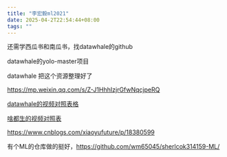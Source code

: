 ```yaml
---
title: "李宏毅ml2021"
date: 2025-04-2T22:54:44+08:00
tags: ""
---
```


还需学西瓜书和南瓜书，找datawhale的github

datawhale的yolo-master项目

datawhale 把这个资源整理好了

https://mp.weixin.qq.com/s/Z-J1HhhIzjrGfwNqcjpeRQ

[datawhale的视频对照表格](https://datawhaler.feishu.cn/sheets/YVTHsOKoWh44EgtA11bcUMSQnsd)

[啥都生的视频对照表](https://github.com/Fafa-DL/Lhy_Machine_Learning)

https://www.cnblogs.com/xiaoyufuture/p/18380599

有个ML的仓库做的挺好，https://github.com/wm65045/sherlcok314159-ML/